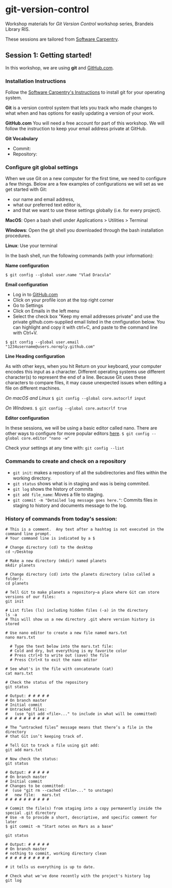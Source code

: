 # git-version-control
Workshop materials for *Git Version Control* workshop series, Brandeis Library RIS.

These sessions are tailored from [Software Carpentry](http://swcarpentry.github.io/git-novice/).


## Session 1: Getting started!
In this workshop, we are using **git** and [GitHub.com](https://github.com/).

### Installation Instructions
Follow the [Software Carpentry's Instructions](https://carpentries.github.io/workshop-template/#git) to install git for your operating system. 

**Git** is a version control system that lets you track who made changes to what when and has options for easily updating a version of your work. 

**GitHub.com** You will need a free account for part of this workshop.  We will follow the instruction to keep your email address private at GitHub.

**Git Vocabulary**
- Commit:
- Repository:

### Configure git global settings
When we use Git on a new computer for the first time, we need to configure a few things. Below are a few examples of configurations we will set as we get started with Git:
- our name and email address,
- what our preferred text editor is,
- and that we want to use these settings globally (i.e. for every project).

**MacOS**:  Open a bash shell under Applications > Utilities > Terminal

**Windows**:  Open the git shell you downloaded through the bash installation procedures.

**Linux**:  Use your terminal


In the bash shell, run the following commands (with your information):

**Name configuration**

`$ git config --global user.name "Vlad Dracula"`


**Email configuration**
- Log in to [GitHub.com](https://github.com)
- Click on your profile icon at the top right corner
- Go to Settings
- Click on Emails in the left menu
- Select the check box "Keep my email addresses private" and use the private github.com-supplied email listed in the cnnfiguration below.  You can highlight and copy it with ctrl+C, and paste to the command line with Ctrl+V.

`$ git config --global user.email "1234username@users.noreply.github.com"`


**Line Heading configuration**

As with other keys, when you hit Return on your keyboard, your computer encodes this input as a character. Different operating systems use different character(s) to represent the end of a line. Because Git uses these characters to compare files, it may cause unexpected issues when editing a file on different machines. 

*On macOS and Linux* `$ git config --global core.autocrlf input`

*On Windows*. `$ git config --global core.autocrlf true`

**Editor configuration**

In these sessions, we will be using a basic editor called nano.  There are other ways to configure for more popular editors [here](http://swcarpentry.github.io/git-novice/02-setup/index.html).
`$ git config --global core.editor "nano -w"`


Check your settings at any time with:  `git config --list`


### Commands to create and check on a repository
- `git init`: makes a repostiory of all the subdirectories and files within the working directory.
- `git status` shows what is in staging and was is being commited.
- `git log` shows the history of commits
- `git add file_name`: Moves a file to staging.
- `git commit -m "Detailed log message goes here."`: Commits files in staging to history and documents message to the log.

### History of commands from today's session:
```
# This is a comment.  Any text after a hashtag is not executed in the command line prompt.
# Your command line is indicated by a $

# Change directory (cd) to the desktop
cd ~/Desktop

# Make a new directory (mkdir) named planets
mkdir planets

# Change directory (cd) into the planets directory (also called a folder).
cd planets

# Tell Git to make planets a repository—a place where Git can store versions of our files:
git init
 
# List files (ls) including hidden files (-a) in the directory
ls -a
# This will show us a new directory .git where version history is stored

# Use nano editor to create a new file named mars.txt
nano mars.txt

  # Type the text below into the mars.txt file:
  # Cold and dry, but everything is my favorite color
  # Press ctrl+O to write out (save) the file
  # Press Ctrl+X to exit the nano editor

# See what's in the file with concatenate (cat)
cat mars.txt

# Check the status of the repository
git status

# Output: # # # # #
# On branch master
# Initial commit
# Untracked files:
#   (use "git add <file>..." to include in what will be committed)
# # # # # # # # # #

# The “untracked files” message means that there’s a file in the directory 
# that Git isn’t keeping track of. 

# Tell Git to track a file using git add:
git add mars.txt

# Now check the status:
git status

# Output: # # # # #
# On branch master
# Initial commit
# Changes to be committed:
#  (use "git rm --cached <file>..." to unstage)
#	new file:   mars.txt
# # # # # # # # # #

# Commit the file(s) from staging into a copy permanently inside the special .git directory
# Use -m to provide a short, descriptive, and specific comment for later
$ git commit -m "Start notes on Mars as a base"

git status

# Output: # # # # #
# On branch master
# nothing to commit, working directory clean
# # # # # # # # # #

# it tells us everything is up to date. 

# Check what we've done recently with the project's history log
git log


```
